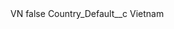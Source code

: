 <?xml version="1.0" encoding="UTF-8"?>
<CustomMetadata xmlns="http://soap.sforce.com/2006/04/metadata" xmlns:xsi="http://www.w3.org/2001/XMLSchema-instance" xmlns:xsd="http://www.w3.org/2001/XMLSchema">
    <label>VN</label>
    <protected>false</protected>
    <values>
        <field>Country_Default__c</field>
        <value xsi:type="xsd:string">Vietnam</value>
    </values>
</CustomMetadata>

